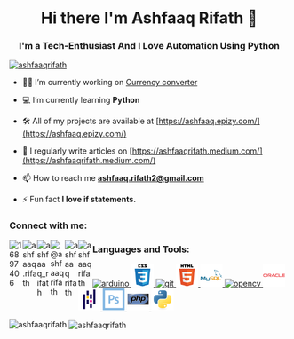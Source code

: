 <h1 align="center">Hi there I'm Ashfaaq Rifath 👋</h1>
<h3 align="center">I'm a Tech-Enthusiast And I Love Automation Using Python</h3>

<p align="left"> <a href="https://github.com/ryo-ma/github-profile-trophy"><img src="https://github-profile-trophy.vercel.app/?username=ashfaaqrifath" alt="ashfaaqrifath" /></a> </p>

- 👨‍💻 I’m currently working on [Currency converter](https://github.com/ashfaaqrfth/Currency-converter)

- 💻 I’m currently learning **Python**

- 🛠 All of my projects are available at [https://ashfaaq.epizy.com/](https://ashfaaq.epizy.com/)

- 📝 I regularly write articles on [https://ashfaaqrifath.medium.com/](https://ashfaaqrifath.medium.com/)

- 📫 How to reach me **ashfaaq.rifath2@gmail.com**

- ⚡ Fun fact **I love if statements.**

<h3 align="left">Connect with me:</h3>
<p align="left">
<a href="https://stackoverflow.com/users/16897406" target="blank"><img align="left" src="https://raw.githubusercontent.com/rahuldkjain/github-profile-readme-generator/master/src/images/icons/Social/stack-overflow.svg" alt="16897406" width="24px" /></a>
<a href="https://fb.com/ashfaaq.rifath" target="blank"><img align="left" src="https://raw.githubusercontent.com/rahuldkjain/github-profile-readme-generator/master/src/images/icons/Social/facebook.svg" alt="ashfaaq.rifath" width="26px" /></a>
<a href="https://instagram.com/ashfaaq_rifath" target="blank"><img align="left" src="https://raw.githubusercontent.com/rahuldkjain/github-profile-readme-generator/master/src/images/icons/Social/instagram.svg" alt="ashfaaq_rifath" width="24px" /></a>
<a href="https://medium.com/@ashfaaqrifath" target="blank"><img align="left" src="https://raw.githubusercontent.com/rahuldkjain/github-profile-readme-generator/master/src/images/icons/Social/medium.svg" alt="@ashfaaqrifath" width="26px" /></a>
<a href="https://www.youtube.com/c/ashfaaq rifath" target="blank"><img align="left" src="https://raw.githubusercontent.com/rahuldkjain/github-profile-readme-generator/master/src/images/icons/Social/youtube.svg" alt="ashfaaq rifath" width="24px" /></a>
<a href="https://auth.geeksforgeeks.org/user/ashfaaqrifath" target="blank"><img align="left" src="https://raw.githubusercontent.com/rahuldkjain/github-profile-readme-generator/master/src/images/icons/Social/geeks-for-geeks.svg" alt="ashfaaqrifath" width="26px" /></a>
</p>

<h3 align="left">Languages and Tools:</h3>
<p align="left"> <a href="https://www.arduino.cc/" target="_blank" rel="noreferrer"> <img src="https://cdn.worldvectorlogo.com/logos/arduino-1.svg" alt="arduino" width="40" height="40"/> </a> <a href="https://www.w3schools.com/css/" target="_blank" rel="noreferrer"> <img src="https://raw.githubusercontent.com/devicons/devicon/master/icons/css3/css3-original-wordmark.svg" alt="css3" width="40" height="40"/> </a> <a href="https://git-scm.com/" target="_blank" rel="noreferrer"> <img src="https://www.vectorlogo.zone/logos/git-scm/git-scm-icon.svg" alt="git" width="40" height="40"/> </a> <a href="https://www.w3.org/html/" target="_blank" rel="noreferrer"> <img src="https://raw.githubusercontent.com/devicons/devicon/master/icons/html5/html5-original-wordmark.svg" alt="html5" width="40" height="40"/> </a> <a href="https://www.mysql.com/" target="_blank" rel="noreferrer"> <img src="https://raw.githubusercontent.com/devicons/devicon/master/icons/mysql/mysql-original-wordmark.svg" alt="mysql" width="40" height="40"/> </a> <a href="https://opencv.org/" target="_blank" rel="noreferrer"> <img src="https://www.vectorlogo.zone/logos/opencv/opencv-icon.svg" alt="opencv" width="40" height="40"/> </a> <a href="https://www.oracle.com/" target="_blank" rel="noreferrer"> <img src="https://raw.githubusercontent.com/devicons/devicon/master/icons/oracle/oracle-original.svg" alt="oracle" width="40" height="40"/> </a> <a href="https://pandas.pydata.org/" target="_blank" rel="noreferrer"> <img src="https://raw.githubusercontent.com/devicons/devicon/2ae2a900d2f041da66e950e4d48052658d850630/icons/pandas/pandas-original.svg" alt="pandas" width="40" height="40"/> </a> <a href="https://www.photoshop.com/en" target="_blank" rel="noreferrer"> <img src="https://raw.githubusercontent.com/devicons/devicon/master/icons/photoshop/photoshop-line.svg" alt="photoshop" width="40" height="40"/> </a> <a href="https://www.php.net" target="_blank" rel="noreferrer"> <img src="https://raw.githubusercontent.com/devicons/devicon/master/icons/php/php-original.svg" alt="php" width="40" height="40"/> </a> <a href="https://www.python.org" target="_blank" rel="noreferrer"> <img src="https://raw.githubusercontent.com/devicons/devicon/master/icons/python/python-original.svg" alt="python" width="40" height="40"/> </a> </p>

<p><img align="left" src="https://github-readme-stats.vercel.app/api/top-langs?username=ashfaaqrifath&show_icons=true&locale=en&layout=compact" alt="ashfaaqrifath" /></p>

<p>&nbsp;<img align="center" src="https://github-readme-stats.vercel.app/api?username=ashfaaqrifath&show_icons=true&locale=en" alt="ashfaaqrifath" /></p>
